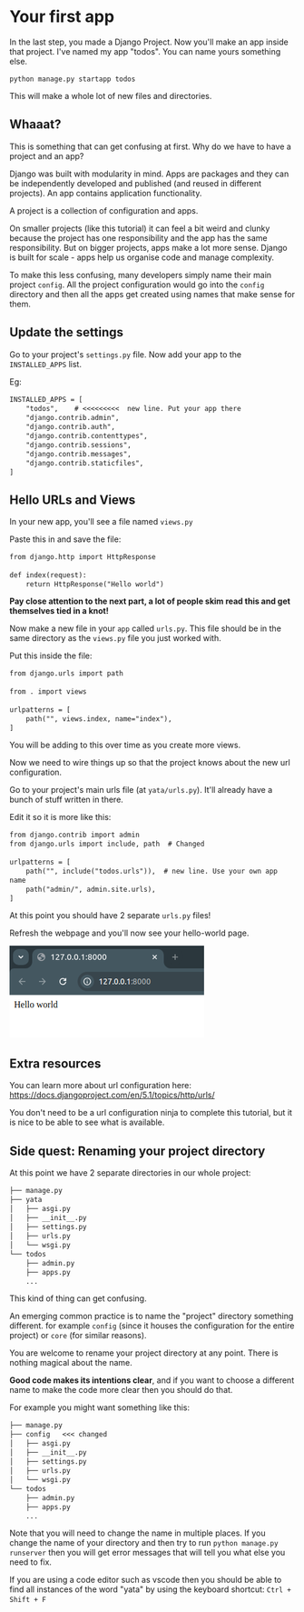 # Your first app 

In the last step, you made a Django Project. Now you'll make an app inside that project. I've named my app "todos". You can name yours something else.

```
python manage.py startapp todos
```

This will make a whole lot of new files and directories.

## Whaaat?

This is something that can get confusing at first. Why do we have to have a project and an app?

Django was built with modularity in mind. Apps are packages and they can be independently developed and published (and reused in different projects). An app contains application functionality.

A project is a collection of configuration and apps. 

On smaller projects (like this tutorial) it can feel a bit weird and clunky because the project has one responsibility and the app has the same responsibility. But on bigger projects, apps make a lot more sense. Django is built for scale - apps help us organise code and manage complexity.

To make this less confusing, many developers simply name their main project `config`. All the project configuration would go into the `config` directory and then all the apps get created using names that make sense for them. 

## Update the settings

Go to your project's `settings.py` file. Now add your app to the `INSTALLED_APPS` list.

Eg:
```
INSTALLED_APPS = [
    "todos",    # <<<<<<<<<  new line. Put your app there
    "django.contrib.admin",
    "django.contrib.auth",
    "django.contrib.contenttypes",
    "django.contrib.sessions",
    "django.contrib.messages",
    "django.contrib.staticfiles",
]
```

## Hello URLs and Views 

In your new app, you'll see a file named `views.py`

Paste this in and save the file:

```
from django.http import HttpResponse

def index(request):
    return HttpResponse("Hello world")
```

**Pay close attention to the next part, a lot of people skim read this and get themselves tied in a knot!**

Now make a new file in your `app` called `urls.py`. This file should be in the same directory as the `views.py` file you just worked with.

Put this inside the file:

```
from django.urls import path

from . import views

urlpatterns = [
    path("", views.index, name="index"),
]
```

You will be adding to this over time as you create more views.

Now we need to wire things up so that the project knows about the new url configuration.

Go to your project's main urls file (at `yata/urls.py`). It'll already have a bunch of stuff written in there.

Edit it so it is more like this:

```
from django.contrib import admin
from django.urls import include, path  # Changed

urlpatterns = [
    path("", include("todos.urls")),  # new line. Use your own app name
    path("admin/", admin.site.urls),
]
```

At this point you should have 2 separate `urls.py` files!

Refresh the webpage and you'll now see your hello-world page.

![Screenshot](images/helloworld.png)

## Extra resources

You can learn more about url configuration here: https://docs.djangoproject.com/en/5.1/topics/http/urls/

You don't need to be a url configuration ninja to complete this tutorial, but it is nice to be able to see what is available.

## Side quest: Renaming your project directory 

At this point we have 2 separate directories in our whole project:

```
├── manage.py
├── yata
│   ├── asgi.py
│   ├── __init__.py
│   ├── settings.py
│   ├── urls.py
│   └── wsgi.py
└── todos
    ├── admin.py
    ├── apps.py
    ...
```

This kind of thing can get confusing. 

An emerging common practice is to name the "project" directory something different. for example `config` (since it houses the configuration for the entire project) or `core` (for similar reasons).

You are welcome to rename your project directory at any point. There is nothing magical about the name. 

**Good code makes its intentions clear**, and if you want to choose a different name to make the code more clear then you should do that. 

For example you might want something like this:

```
├── manage.py
├── config   <<< changed
│   ├── asgi.py
│   ├── __init__.py
│   ├── settings.py
│   ├── urls.py
│   └── wsgi.py
└── todos
    ├── admin.py
    ├── apps.py
    ...
```

Note that you will need to change the name in multiple places. If you change the name of your directory and then try to run `python manage.py runserver` then you will get error messages that will tell you what else you need to fix.

If you are using a code editor such as vscode then you should be able to find all instances of the word "yata" by using the keyboard shortcut: `Ctrl + Shift + F`

